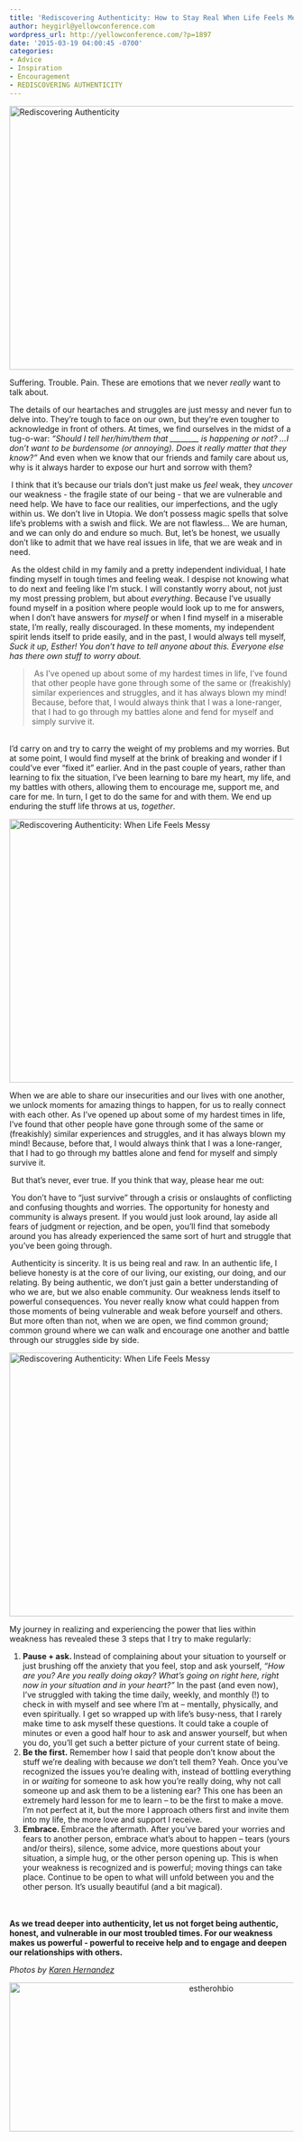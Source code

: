 ```yaml
---
title: 'Rediscovering Authenticity: How to Stay Real When Life Feels Messy'
author: heygirl@yellowconference.com
wordpress_url: http://yellowconference.com/?p=1897
date: '2015-03-19 04:00:45 -0700'
categories:
- Advice
- Inspiration
- Encouragement
- REDISCOVERING AUTHENTICITY
---
```

<p><a href="http://yellowconference.com/wp-content/uploads/2015/03/authenticitywhenlifeismessy.jpg"><img class=" size-full wp-image-2031 aligncenter" src="http://yellowconference.com/wp-content/uploads/2015/03/authenticitywhenlifeismessy.jpg" alt="Rediscovering Authenticity " width="700" height="467" /></a></p>
<p>Suffering. Trouble. Pain. These are emotions that we never <i>really </i>want to talk about.</p>
<p>The details of our heartaches and struggles are just messy and never fun to delve into. They&rsquo;re tough to face on our own, but they&rsquo;re even tougher to acknowledge in front of others. At times, we find ourselves in the midst of a tug-o-war:&nbsp;<i>&ldquo;Should I tell her/him/them that ________ is happening or not? &hellip;I don&rsquo;t want to be burdensome (or annoying). Does it really matter that they know?&rdquo;</i> And even when we know that our friends and family care about us, why is it always harder to expose our hurt and sorrow with them?</p>
<p><strong><strong>&nbsp;</strong></strong>I think that it&rsquo;s because our trials don&rsquo;t just make us <i>feel</i> weak, they <i>uncover</i> our weakness - the fragile state of our being - that we are vulnerable and need help. We have to face our realities, our imperfections, and the ugly within us. We don&rsquo;t live in Utopia. We don&rsquo;t possess magic spells that solve life&rsquo;s problems with a swish and flick. We are not flawless&hellip; We are human, and we can only do and endure so much. But, let&rsquo;s be honest, we usually don&rsquo;t like to admit that we have real issues in life, that we are weak and in need.</p>
<p><strong><strong>&nbsp;</strong></strong>As the oldest child in my family and a pretty independent individual, I hate finding myself in tough times and feeling weak. I despise not knowing what to do next and feeling like I&rsquo;m stuck. I will constantly worry about, not just my most pressing problem, but about <i>everything</i>. Because I&rsquo;ve usually found myself in a position where people would look up to me for answers, when I don&rsquo;t have answers for <i>myself </i>or when I find myself in a miserable state, I&rsquo;m really, really discouraged. In these moments, my independent spirit lends itself to pride easily, and in the past, I would always tell myself, <i>Suck it up, Esther! You don&rsquo;t have to tell anyone about this. Everyone else has there own stuff to worry about.</i></p>
<blockquote><p>&nbsp;As I&rsquo;ve opened up about some of my hardest times in life, I&rsquo;ve found that other people have gone through some of the same or (freakishly) similar experiences and struggles, and it has always blown my mind! Because, before that, I would always think that I was a lone-ranger, that I had to go through my battles alone and fend for myself and simply survive it.</blockquote><br />
I&rsquo;d carry on and try to carry the weight of my problems and my worries. But at some point, I would find myself at the brink of breaking and wonder if I could&rsquo;ve ever &ldquo;fixed it&rdquo; earlier. And in the past couple of years, rather than learning to fix the situation, I&rsquo;ve been learning to bare my heart, my life, and my battles with others, allowing them to encourage me, support me, and care for me. In turn, I get to do the same for and with them. We end up enduring the stuff life throws at us, <i>together</i>.</p>
<p><a href="http://yellowconference.com/wp-content/uploads/2015/03/messy4.jpg"><img class=" size-full wp-image-2033 aligncenter" src="http://yellowconference.com/wp-content/uploads/2015/03/messy4.jpg" alt="Rediscovering Authenticity: When Life Feels Messy" width="700" height="467" /></a></p>
<p>When we are able to share our insecurities and our lives with one another, we unlock moments for amazing things to happen, for us to really connect with each other. As I&rsquo;ve opened up about some of my hardest times in life, I&rsquo;ve found that other people have gone through some of the same or (freakishly) similar experiences and struggles, and it has always blown my mind! Because, before that, I would always think that I was a lone-ranger, that I had to go through my battles alone and fend for myself and simply survive it.</p>
<p><strong><strong>&nbsp;</strong></strong>But that&rsquo;s never, ever true. If you think that way, please hear me out:</p>
<p><strong><strong>&nbsp;</strong></strong>You don&rsquo;t have to &ldquo;just survive&rdquo; through a crisis or onslaughts of conflicting and confusing thoughts and worries. The opportunity for honesty and community is always present. If you would just look around, lay aside all fears of judgment or rejection, and be open, you&rsquo;ll find that somebody around you has already experienced the same sort of hurt and struggle that you&rsquo;ve been going through.</p>
<p><strong><strong>&nbsp;</strong></strong>Authenticity is sincerity. It is us being real and raw. In an authentic life, I believe honesty is at the core of our living, our existing, our doing, and our relating. By being authentic, we don&rsquo;t just gain a better understanding of who we are, but we also enable community. Our weakness lends itself to powerful consequences. You never really know what could happen from those moments of being vulnerable and weak before yourself and others. But more often than not, when we are open, we find common ground; common ground where we can walk and encourage one another and battle through our struggles side by side.</p>
<p><a href="http://yellowconference.com/wp-content/uploads/2015/03/authenticitywhenlifeismessy3.jpg"><img class=" size-full wp-image-2030 aligncenter" src="http://yellowconference.com/wp-content/uploads/2015/03/authenticitywhenlifeismessy3.jpg" alt="Rediscovering Authenticity: When  Life Feels Messy" width="700" height="467" /></a></p>
<p>My journey in realizing and experiencing the power that lies within weakness has revealed these 3 steps that I try to make regularly:</p>
<ol>
<li><b>Pause + ask. </b>Instead of complaining about your situation to yourself or just brushing off the anxiety that you feel, stop and ask yourself, <i>&ldquo;How are you? Are you really doing okay? What&rsquo;s going on right here, right now in your situation and in your heart?&rdquo; </i>In the past (and even now), I&rsquo;ve struggled with taking the time daily, weekly, and monthly (!) to check in with myself and see where I&rsquo;m at &ndash; mentally, physically, and even spiritually. I get so wrapped up with life&rsquo;s busy-ness, that I rarely make time to ask myself these questions. It could take a couple of minutes or even a good half hour to ask and answer yourself, but when you do, you&rsquo;ll get such a better picture of your current state of being.</li>
<li><b>Be the first.</b> Remember how I said that people don&rsquo;t know about the stuff we&rsquo;re dealing with because <i>we </i>don&rsquo;t tell them? Yeah. Once you&rsquo;ve recognized the issues you&rsquo;re dealing with, instead of bottling everything in or <i>waiting</i> for someone to ask how you&rsquo;re really doing, why not call someone up and ask them to be a listening ear? This one has been an extremely hard lesson for me to learn &ndash; to be the first to make a move. I&rsquo;m not perfect at it, but the more I approach others first and invite them into my life, the more love and support I receive.</li>
<li><b>Embrace. </b>Embrace the aftermath. After you&rsquo;ve bared your worries and fears to another person, embrace what&rsquo;s about to happen &ndash; tears (yours and/or theirs), silence, some advice, more questions about your situation, a simple hug, or the other person opening up. This is when your weakness is recognized and is powerful; moving things can take place. Continue to be open to what will unfold between you and the other person. It&rsquo;s usually beautiful (and a bit magical).</li><br />
</ol><br />
<strong>As we tread deeper into authenticity, let us not forget being authentic, honest, and vulnerable in our most troubled times. For our weakness makes us powerful - powerful to receive help and to engage and deepen our relationships with others.</strong></p>
<p><em>Photos by <a href="http://alwaysjoyfulkaren.blogspot.com/" target="_blank">Karen Hernandez</a></em></p>
<p style="text-align: center;"><a href="https://estherohx.wordpress.com/" target="_blank"><img class="aligncenter size-full wp-image-2257" src="http://yellowconference.com/wp-content/uploads/2015/03/estherohbio1.jpg" alt="estherohbio" width="700" height="264" /></a></p></p>

